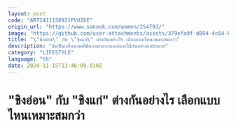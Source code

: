 ```yaml
---
layout: post
code: "ART2411150921PVUZ6E"
origin_url: "https://www.sanook.com/women/254793/"
image: "https://github.com/user-attachments/assets/379efa9f-d894-4c64-b298-64d9b49440c3"
title: "\"ขิงอ่อน\" กับ \"ขิงแก่\" ต่างกันอย่างไร เลือกแบบไหนเหมาะสมกว่า"
description: "ขิงเป็นเครื่องเทศที่มีความหลากหลายและใช้กันอย่างแพร่หลาย"
category: "LIFESTYLE"
language: "th"
date: 2024-11-15T13:46:09.010Z
---
```


# "ขิงอ่อน" กับ "ขิงแก่" ต่างกันอย่างไร เลือกแบบไหนเหมาะสมกว่า